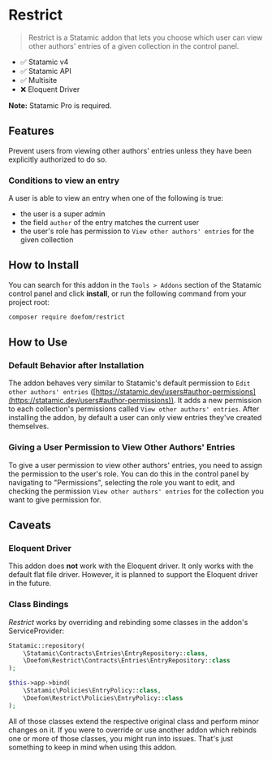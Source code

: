 # Restrict

> Restrict is a Statamic addon that lets you choose which user can view other authors' entries of a given collection in
> the control panel.

- ✅ Statamic v4
- ✅ Statamic API
- ✅ Multisite
- ❌ Eloquent Driver

**Note:** Statamic Pro is required.

## Features

Prevent users from viewing other authors' entries unless they have been explicitly authorized to do so.

### Conditions to view an entry

A user is able to view an entry when one of the following is true:

- the user is a super admin
- the field `author` of the entry matches the current user
- the user's role has permission to `View other authors' entries` for the given collection

## How to Install

You can search for this addon in the `Tools > Addons` section of the Statamic control panel and click **install**, or
run the following command from your project root:

``` bash
composer require doefom/restrict
```

## How to Use

### Default Behavior after Installation

The addon behaves very similar to Statamic's default permission
to `Edit other authors' entries` ([https://statamic.dev/users#author-permissions](https://statamic.dev/users#author-permissions)).
It adds a new permission to each collection's permissions called `View other authors' entries`. After installing the
addon, by default a user can only view entries they've created themselves.

### Giving a User Permission to View Other Authors' Entries

To give a user permission to view other authors' entries, you need to assign the permission to the user's role. You can
do this in the control panel by navigating to "Permissions", selecting the role you want to edit, and checking the
permission `View other authors' entries` for the collection you want to give permission for.

## Caveats

### Eloquent Driver

This addon does **not** work with the Eloquent driver. It only works with the default flat file driver. However, it is
planned to support the Eloquent driver in the future.

### Class Bindings

_Restrict_ works by overriding and rebinding some classes in the addon's ServiceProvider:

```php
Statamic::repository(
    \Statamic\Contracts\Entries\EntryRepository::class,
    \Doefom\Restrict\Contracts\Entries\EntryRepository::class
);

$this->app->bind(
    \Statamic\Policies\EntryPolicy::class,
    \Doefom\Restrict\Policies\EntryPolicy::class
);
```

All of those classes extend the respective original class and perform minor changes on it. If you were to override or
use another addon which rebinds one or more of those classes, you might run into issues. That's just something to keep
in mind when using this addon.
